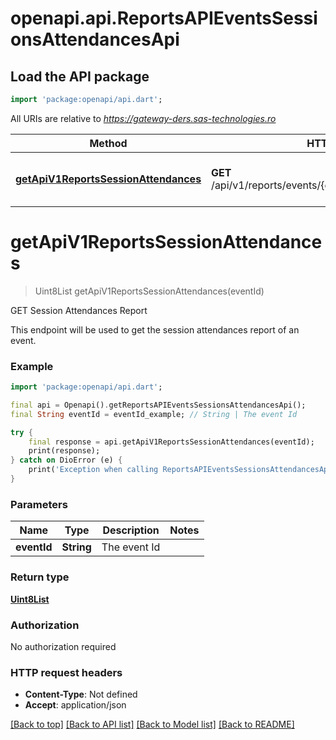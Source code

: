 # openapi.api.ReportsAPIEventsSessionsAttendancesApi

## Load the API package
```dart
import 'package:openapi/api.dart';
```

All URIs are relative to *https://gateway-ders.sas-technologies.ro*

Method | HTTP request | Description
------------- | ------------- | -------------
[**getApiV1ReportsSessionAttendances**](ReportsAPIEventsSessionsAttendancesApi.md#getapiv1reportssessionattendances) | **GET** /api/v1/reports/events/{eventId}/sessions/attendances | GET Session Attendances Report


# **getApiV1ReportsSessionAttendances**
> Uint8List getApiV1ReportsSessionAttendances(eventId)

GET Session Attendances Report

This endpoint will be used to get the session attendances report of an event.

### Example
```dart
import 'package:openapi/api.dart';

final api = Openapi().getReportsAPIEventsSessionsAttendancesApi();
final String eventId = eventId_example; // String | The event Id

try {
    final response = api.getApiV1ReportsSessionAttendances(eventId);
    print(response);
} catch on DioError (e) {
    print('Exception when calling ReportsAPIEventsSessionsAttendancesApi->getApiV1ReportsSessionAttendances: $e\n');
}
```

### Parameters

Name | Type | Description  | Notes
------------- | ------------- | ------------- | -------------
 **eventId** | **String**| The event Id | 

### Return type

[**Uint8List**](Uint8List.md)

### Authorization

No authorization required

### HTTP request headers

 - **Content-Type**: Not defined
 - **Accept**: application/json

[[Back to top]](#) [[Back to API list]](../README.md#documentation-for-api-endpoints) [[Back to Model list]](../README.md#documentation-for-models) [[Back to README]](../README.md)

